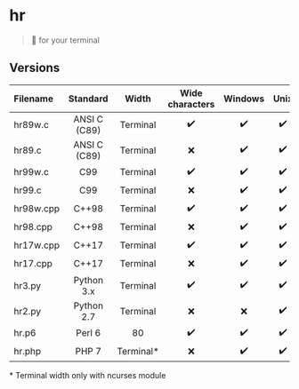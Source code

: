 # hr
> :straight_ruler: for your terminal

## Versions

| Filename |  Standard    |   Width  |  Wide characters |      Windows     |        Unix      |
|:---------|:------------:|:--------:|:----------------:|:----------------:|:----------------:|
| hr89w.c  | ANSI C (C89) | Terminal |:heavy_check_mark:|:heavy_check_mark:|:heavy_check_mark:|
| hr89.c   | ANSI C (C89) | Terminal |        :x:       |:heavy_check_mark:|:heavy_check_mark:|
| hr99w.c  | C99          | Terminal |:heavy_check_mark:|:heavy_check_mark:|:heavy_check_mark:|
| hr99.c   | C99          | Terminal |        :x:       |:heavy_check_mark:|:heavy_check_mark:|
| hr98w.cpp| C++98        | Terminal |:heavy_check_mark:|:heavy_check_mark:|:heavy_check_mark:|
| hr98.cpp | C++98        | Terminal |        :x:       |:heavy_check_mark:|:heavy_check_mark:|
| hr17w.cpp| C++17        | Terminal |:heavy_check_mark:|:heavy_check_mark:|:heavy_check_mark:|
| hr17.cpp | C++17        | Terminal |        :x:       |:heavy_check_mark:|:heavy_check_mark:|
| hr3.py   | Python 3.x   | Terminal |:heavy_check_mark:|:heavy_check_mark:|:heavy_check_mark:|
| hr2.py   | Python 2.7   | Terminal |        :x:       |        :x:       |:heavy_check_mark:|
| hr.p6    | Perl 6       |    80    |:heavy_check_mark:|:heavy_check_mark:|:heavy_check_mark:|
| hr.php   | PHP 7        | Terminal*|        :x:       |:heavy_check_mark:|:heavy_check_mark:| 

\* Terminal width only with ncurses module

